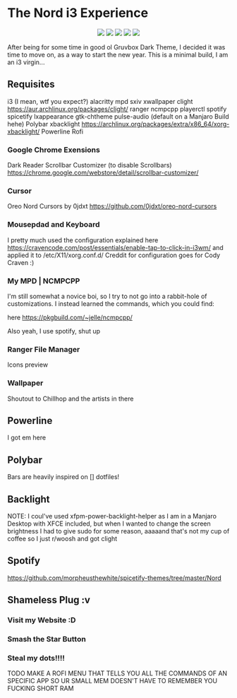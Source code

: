 # The Nord i3 Experience

<p align="center">
  <img src="https://img.shields.io/badge/%3F-Yes-green?style=for-the-badge">
  <img src="https://img.shields.io/github/license/adi1090x/rofi?style=for-the-badge">
  <img src="https://img.shields.io/github/stars/adi1090x/rofi?style=for-the-badge">
  <img src="https://img.shields.io/github/issues/adi1090x/rofi?color=violet&style=for-the-badge">
  <img src="https://img.shields.io/github/forks/adi1090x/rofi?color=teal&style=for-the-badge">
</p>


After being for some time in good ol Gruvbox Dark Theme, I decided it was time to move on, as a way to start the new year. This is a minimal build, I am an i3 virgin...


## Requisites
i3 (I mean, wtf you expect?)
alacritty
mpd
sxiv
xwallpaper
clight https://aur.archlinux.org/packages/clight/ 
ranger
ncmpcpp
playerctl
spotify
spicetify
lxappearance
gtk-chtheme
pulse-audio (default on a Manjaro Build hehe)
Polybar
xbacklight https://archlinux.org/packages/extra/x86_64/xorg-xbacklight/
Powerline
Rofi


### Google Chrome Exensions
Dark Reader
Scrollbar Customizer (to disable Scrollbars) https://chrome.google.com/webstore/detail/scrollbar-customizer/

### Cursor
Oreo Nord Cursors by 0jdxt  https://github.com/0jdxt/oreo-nord-cursors

### Mousepdad and Keyboard
I pretty much used the configuration explained here https://cravencode.com/post/essentials/enable-tap-to-click-in-i3wm/ and applied it to /etc/X11/xorg.conf.d/
Creddit for configuration goes for Cody Craven :)


### My MPD | NCMPCPP

I'm still somewhat a novice boi, so I try to not go into a rabbit-hole of customizations. I instead learned the commands, which you could find:



 here https://pkgbuild.com/~jelle/ncmpcpp/

Also yeah, I use spotify, shut up



### Ranger File Manager
Icons
preview


### Wallpaper
Shoutout to Chillhop and the artists in there

## Powerline
I  got em here


## Polybar

Bars are heavily inspired on [] dotfiles!



## Backlight
NOTE: I coul've used  xfpm-power-backlight-helper as I am in a Manjaro Desktop with XFCE included, but when I wanted to change the screen brightness I had to give sudo for some reason, aaaaand that's not my cup of coffee so I just r/woosh and got clight

## Spotify
https://github.com/morpheusthewhite/spicetify-themes/tree/master/Nord

## Shameless Plug :v

### Visit my Website :D

### Smash the Star Button

### Steal my dots!!!!



TODO MAKE A ROFI MENU THAT TELLS YOU ALL THE COMMANDS OF AN SPECIFIC APP SO UR SMALL MEM DOESN'T HAVE TO REMEMBER YOU FUCKING SHORT RAM
